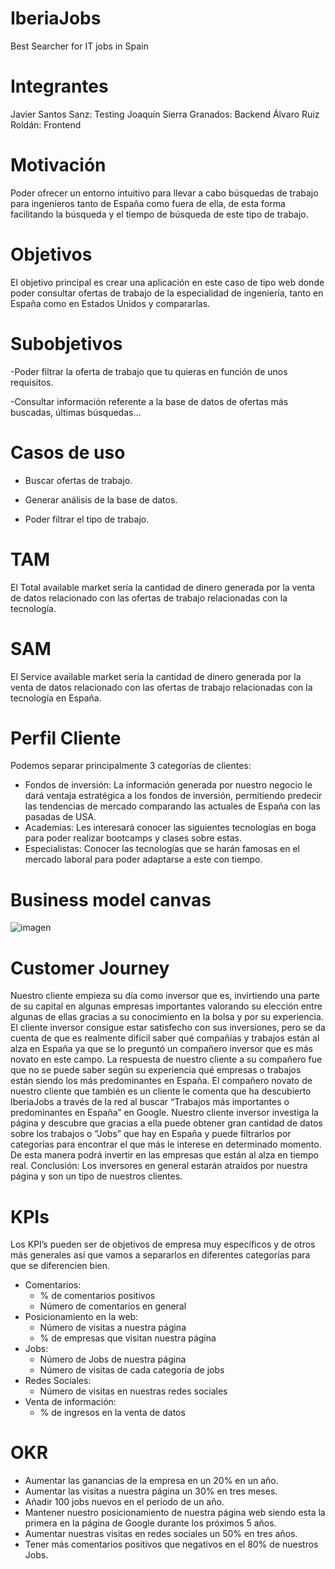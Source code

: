 # IberiaJobs
Best Searcher for IT jobs in Spain

# Integrantes
Javier Santos Sanz: Testing
Joaquín Sierra Granados: Backend
Álvaro Ruiz Roldán: Frontend
# Motivación

Poder ofrecer un entorno intuitivo para llevar a cabo búsquedas de trabajo para ingenieros tanto de España como fuera de ella, de esta forma facilitando la búsqueda y el tiempo de búsqueda de este tipo de trabajo.

# Objetivos 

El objetivo principal es crear una aplicación en este caso de tipo web donde poder consultar ofertas de trabajo de la especialidad de ingeniería, tanto en España como en Estados Unidos y compararlas.

# Subobjetivos

-Poder filtrar la oferta de trabajo que tu quieras en función de unos requisitos.  

-Consultar información referente a la base de datos de ofertas más buscadas, últimas búsquedas…

# Casos de uso

* Buscar ofertas de trabajo.

* Generar análisis de la base de datos.

* Poder filtrar el tipo de trabajo.

# TAM
El Total available market sería la cantidad de dinero generada por la venta de datos relacionado con las ofertas de trabajo relacionadas con la tecnología.
# SAM
El Service available market sería la cantidad de dinero generada por la venta de datos relacionado con las ofertas de trabajo relacionadas con la tecnología en España.

# Perfil Cliente
Podemos separar principalmente 3 categorías de clientes:
* Fondos de inversión: La información generada por nuestro negocio le dará ventaja estratégica a los fondos de inversión, permitiendo predecir las tendencias de mercado comparando las actuales de España con las pasadas de USA.
* Academias: Les interesará conocer las siguientes tecnologías en boga para poder realizar bootcamps y clases sobre estas.
* Especialistas: Conocer las tecnologías que se harán famosas en el mercado laboral para poder adaptarse a este con tiempo.

# Business model canvas
![imagen](https://user-images.githubusercontent.com/114731007/220731554-dddcb03d-c0cc-4e46-a756-5debf56cf9b9.png)


# Customer Journey

Nuestro cliente empieza su día como inversor que es, invirtiendo una parte de su capital en algunas empresas importantes valorando su elección entre algunas de ellas gracias a su conocimiento en la bolsa y por su experiencia.
El cliente inversor consigue estar satisfecho con sus inversiones, pero se da cuenta de que es realmente difícil saber qué compañías y trabajos están al alza en España ya que se lo preguntó un compañero inversor que es más novato en este campo. La respuesta de nuestro cliente a su compañero fue que no se puede saber según su experiencia qué empresas o trabajos están siendo los más predominantes en España.
El compañero novato de nuestro cliente que también es un cliente le comenta que ha descubierto IberiaJobs a través de la red al buscar “Trabajos más importantes o predominantes en España” en Google.
Nuestro cliente inversor investiga la página y descubre que gracias a ella puede obtener gran cantidad de datos sobre los trabajos o “Jobs” que hay en España y puede filtrarlos por categorías para encontrar el que más le interese en determinado momento. De esta manera podrá invertir en las empresas que están al alza en tiempo real.
Conclusión: Los inversores en general estarán atraídos por nuestra página y son un tipo de nuestros clientes.

# KPIs

Los KPI’s pueden ser de objetivos de empresa muy específicos y de otros más generales así que vamos a separarlos en diferentes categorías para que se diferencien bien.
* Comentarios:
  * % de comentarios positivos
  * Número de comentarios en general
* Posicionamiento en la web:
  * Número de visitas a nuestra página
  * % de empresas que visitan nuestra página
* Jobs:
  * Número de Jobs de nuestra página
  * Número de visitas de cada categoría de jobs
* Redes Sociales:
  * Número de visitas en nuestras redes sociales
* Venta de información:
  * % de ingresos en la venta de datos

# OKR
* Aumentar las ganancias de la empresa en un 20% en un año.
* Aumentar las visitas a nuestra página un 30% en tres meses.
* Añadir 100 jobs nuevos en el periodo de un año.
* Mantener nuestro posicionamiento de nuestra página web siendo esta la primera en la página de Google durante los próximos 5 años.
* Aumentar nuestras visitas en redes sociales un 50% en tres años.
* Tener más comentarios positivos que negativos en el 80% de nuestros Jobs.

